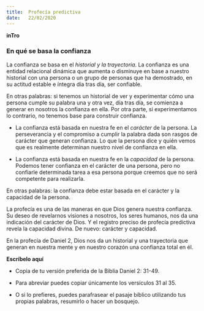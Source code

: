 ```yaml
---
title:  Profecía predictiva
date:   22/02/2020
---
```


**inTro**

### En qué se basa la confianza

La confianza se basa en el _historial y la trayectoria_. La confianza es una entidad relacional dinámica que aumenta o disminuye en base a nuestro historial con una persona o un grupo de personas que ha demostrado, en su actitud estable e íntegra día tras día, ser confiable.

En otras palabras: si tenemos un historial de ver y experimentar cómo una persona cumple su palabra una y otra vez, día tras día, se comienza a generar en nosotros la confianza en ella. Por otra parte, si experimentamos lo contrario, no tenemos base para construir confianza.

- La confianza está basada en nuestra fe en el _carácter_ de la persona. La perseverancia y el compromiso a cumplir la palabra dada son rasgos de carácter que generan confianza. Lo que la persona dice y quién vemos que es realmente determinan nuestro nivel de confianza en ella.

- La confianza está basada en nuestra fe en la _capacidad_ de la persona. Podemos tener confianza en el carácter de una persona, pero no confiarle determinada tarea a esa persona porque creemos que no será competente para realizarla.

En otras palabras: la confianza debe estar basada en el carácter y la capacidad de la persona.

La profecía es una de las maneras en que Dios genera nuestra confianza. Su deseo de revelarnos visiones a nosotros, los seres humanos, nos da una indicación del carácter de Dios. Y el registro preciso de profecía predictiva revela la capacidad divina. De nuevo: carácter y capacidad.

En la profecía de Daniel 2, Dios nos da un historial y una trayectoria que generan en nuestra mente y en nuestro corazón una confianza total en él.

**Escríbelo aquí**

- Copia de tu versión preferida de la Biblia Daniel 2: 31-49.

- Para abreviar puedes copiar únicamente los versículos 31 al 35.

- O si lo prefieres, puedes parafrasear el pasaje bíblico utilizando tus propias palabras, resumirlo o hacer un bosquejo.

